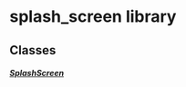 


# splash_screen library











## Classes

##### [SplashScreen](../smeup_screens_test_splash_screen/SplashScreen-class.md)



 















